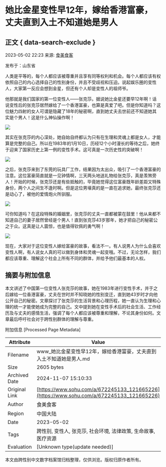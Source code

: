 # 她比金星变性早12年，嫁给香港富豪，丈夫直到入土不知道她是男人

## 正文 { data-search-exclude }


2023-05-02 22:23 来源: [食美食客](https://www.sohu.com/a/672245133_121665226?spm=smpc.content-abroad.content.1.17309921678164pjUf9p)

发布于：山东省

人类是平等的，每个人都应该被尊重并且享有同等权利和机会。每个人都应该有权依照自己的内心选择自己的性别身份，并且不受歧视和压迫。说起娱乐圈的变性人，大家第一反应会想到金星，但还有个人却是变性人的祖师爷。

他那就是我们国家的第一位变性人——张克莎。据说她比金星还要早12年啊！话说变性后的张克莎居然嫁给了一个香港富豪，也算是真爱了吧。但是你知道吗？这位魅力四射的女人可谓是隐藏了18年的秘密啊，直到她丈夫去世前还不知道她其实是个男人！这是什么神仙操作啊！

![](https://p5.itc.cn/images01/20230502/14ff7b5c50a24cf9940d04df41632c6f.jpeg)

其实在张克莎的内心深处，她自始自终都认为只有在生理和灵魂上都是女人，才能算是完整的自己。所以在1983年的1月10日，历经12个小时漫长的等待之后，她终于迎来了国家历史上第一例的变性手术。这可真是一次历史性的突破啊！

![](https://p0.itc.cn/images01/20230502/2fe92c0707da4cd991487bb043fad869.jpeg)

之后，张克莎来到了东莞的玩具厂工作，结果因为太出众，吸引了一个香港富豪的注意。这位富豪简直就是一见钟情啊，三天两头地送礼物给张克莎，真是羡煞旁人！开始的时候，张克莎还是有些抵触的，毕竟她觉得这位富豪既年龄差距又特殊身份，两个人之间生不逢时啊。但是这位男壕真的是一直在追求她，最终张克莎还是动心了，被他的爱情炮火所驯服。

![](https://p8.itc.cn/images01/20230502/32e0f3331fea4934ab805d8f73de012b.jpeg)

可你知道吗？在这段特殊的婚姻里，张克莎的丈夫一直都被蒙在鼓里！他从来都不知道自己的妻子居然曾经是个男人！直到张克莎43岁那年，她才把自己的秘密公之于众。这真是让人震惊，也是值得钦佩的勇气啊！

![](https://p2.itc.cn/images01/20230502/c6dbc4801a81421cab60c3f74493f454.jpeg)

现在，大家对于这位变性人嫁给富豪的故事，看法不一。有人说男人为什么会喜欢变性人啊，有人说女人真的可以做到身体和灵魂一起变哦。不过，无论怎样，我们都应该尊重、理解这个社会上所有不同的群体，并给予他们最基本的人权。

## 摘要与附加信息

<!-- tcd_abstract -->
本文讲述了中国第一位变性人张克莎的故事，她在1983年进行变性手术，并于之后嫁给一位香港富豪，丈夫在世时并不知晓她的性别变迁，直到她43岁时才向他公开自己的秘密。文章探讨了张克莎的生活背景和心理历程，她一直认为生理和心理的统一才能使她成为完整的自己。文中提到她在变性手术后的社会生活、工作经历及与丈夫的感情生活，强调了每个人都应该被尊重和理解，不论其身份如何。文章最后呼吁社会对于跨性别群体的理解与尊重。
<!-- tcd_abstract_end -->

附加信息 [Processed Page Metadata]

| Attribute       | Value                                  |
|-----------------|----------------------------------------|
| Filename        | www_她比金星变性早12年，嫁给香港富豪，丈夫直到入土不知道她是男人.md                             |
| Size            | 2605 bytes                           |
| Archived Date   | 2024-11-07 15:10:33                             |
| Original Link   | [https://www.sohu.com/a/672245133_121665226](https://www.sohu.com/a/672245133_121665226)                       |
| Author          | 食美食客                               |
| Region          | 中国大陆                               |
| Date            | 2023-05-02                                 |
| Tags            | 跨性别, 变性人, 张克莎, 社会环境, 法律政策, 生命故事, 医疗资源                                 |
| Evaluation            | [Unknown type(update needed)]                                 |
<!-- tcd_table_end -->

本文由跨性别中文数字档案馆归档整理，仅供浏览。版权归原作者所有。
